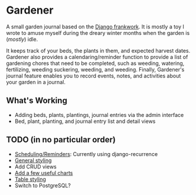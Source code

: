 # Gardener

A small garden journal based on the [Django frankwork](https://www.djangoproject.com/). It is mostly a toy I wrote to
amuse myself during the dreary winter months when the garden is (_mostly_) idle.

It keeps track of your beds, the plants in them, and expected harvest dates. Gardener also provides a
calendaring/reminder function to provide a list of gardening chores that need to be completed, such as weeding,
watering, fertilizing, weeding suckering, weeding, and weeding. Finally, Gardener's journal feature enables you to
record events, notes, and activities about your garden in a journal.

## What's Working

- Adding beds, plants, plantings, journal entries via the admin interface
- Bed, plant, planting, and journal entry list and detail views

## TODO (in no particular order)

- [Scheduling/Reminders](https://django-recurrence.readthedocs.io/en/latest/index.html): Currently using django-recurrence
- [General styling](https://getbootstrap.com)
- Add CRUD views
- [Add a few useful charts](git@github.com:RamezIssac/django-slick-reporting.git)
- [Table styling](git@github.com:jieter/django-tables2.git)
- Switch to PostgreSQL?
